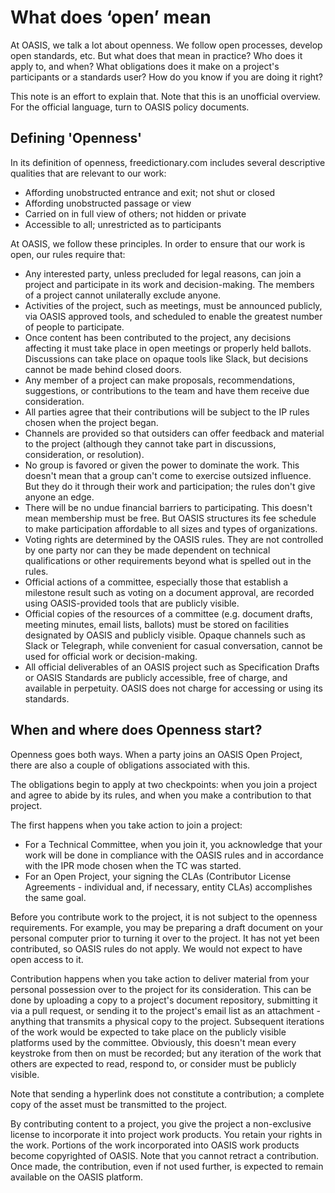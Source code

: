 # What does ‘open’ mean 

At OASIS, we talk a lot about openness. We follow open processes, develop open standards, etc. But what does that mean in practice? Who does it apply to, and when? 
What obligations does it make on a project's participants or a standards user? How do you know if you are doing it right? 

This note is an effort to explain that. Note that this is an unofficial overview. For the official language, turn to OASIS policy documents.

## Defining 'Openness'

In its definition of openness, freedictionary.com includes several descriptive qualities that are relevant to our work:

- Affording unobstructed entrance and exit; not shut or closed
- Affording unobstructed passage or view
- Carried on in full view of others; not hidden or private
- Accessible to all; unrestricted as to participants

At OASIS, we follow these principles. In order to ensure that our work is open, our rules require that: 

- Any interested party, unless precluded for legal reasons, can join a project and participate in its work and decision-making. The members of a project cannot 
unilaterally exclude anyone. 
- Activities of the project, such as meetings, must be announced publicly, via OASIS approved tools, and scheduled to enable the greatest number of people to 
participate.
- Once content has been contributed to the project, any decisions affecting it must take place in open meetings or properly held ballots. Discussions can take place on opaque tools like Slack, but decisions cannot be made behind closed doors.
- Any member of a project can make proposals, recommendations, suggestions, or contributions to the team and have them receive due consideration. 
- All parties agree that their contributions will be subject to the IP rules chosen when the project began.
- Channels are provided so that outsiders can offer feedback and material to the project (although they cannot take part in discussions, consideration, or resolution).
- No group is favored or given the power to dominate the work. This doesn't mean that a group can't come to exercise outsized influence. But they do it through their work and participation; the rules don't give anyone an edge.
- There will be no undue financial barriers to participating. This doesn't mean membership must be free. But OASIS structures its fee schedule to make participation affordable to all sizes and types of organizations.  
- Voting rights are determined by the OASIS rules. They are not controlled by one party nor can they be made dependent on technical qualifications or other requirements beyond what is spelled out in the rules.
- Official actions of a committee, especially those that establish a milestone result such as voting on a document approval, are recorded using OASIS-provided tools that are publicly visible. 
- Official copies of the resources of a committee (e.g. document drafts, meeting minutes, email lists, ballots) must be stored on facilities designated by OASIS and publicly visible. Opaque channels such as Slack or Telegraph, while convenient for casual conversation, cannot be used for official work or decision-making.  
- All official deliverables of an OASIS project such as Specification Drafts or OASIS Standards are publicly accessible, free of charge, and available in perpetuity. OASIS does not charge for accessing or using its standards. 

## When and where does Openness start?

Openness goes both ways. When a party joins an OASIS Open Project, there are also a couple of obligations associated with this.

The obligations begin to apply at two checkpoints: when you join a project and agree to abide by its rules, and when you make a contribution to that project. 

The first happens when you take action to join a project: 

- For a Technical Committee, when you join it, you acknowledge that your work will be done in compliance with the OASIS rules and in accordance with the IPR mode chosen when the TC was started. 
- For an Open Project, your signing the CLAs (Contributor License Agreements - individual and, if necessary, entity CLAs) accomplishes the same goal. 

Before you contribute work to the project, it is not subject to the openness requirements. For example, you may be preparing a draft document on your personal computer prior to turning it over to the project. It has not yet been contributed, so OASIS rules do not apply. We would not expect to have open access to it. 

Contribution happens when you take action to deliver material from your personal possession over to the project for its consideration. This can be done by uploading a copy to a project's document repository, submitting it via a pull request, or sending it to the project's email list as an attachment - anything that transmits a physical copy to the project. Subsequent iterations of the work would be expected to take place on the publicly visible platforms used by the committee. Obviously, this doesn't mean every keystroke from then on must be recorded; but any iteration of the work that others are expected to read, respond to, or consider must be publicly visible. 

Note that sending a hyperlink does not constitute a contribution; a complete copy of the asset must be transmitted to the project.

By contributing content to a project, you give the project a non-exclusive license to incorporate it into project work products. You retain your rights in the work. Portions of the work incorporated into OASIS work products become copyrighted of OASIS. Note that you cannot retract a contribution. Once made, the contribution, even if not used further, is expected to remain available on the OASIS platform.  
